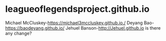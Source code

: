 # leagueoflegendsproject.github.io
Michael McCluskey-https://michael3mccluskey.github.io./
Deyang Bao-https://baodeyang.github.io/
Jehuel Banson-http://Jehuel.github.io
is there any change?

